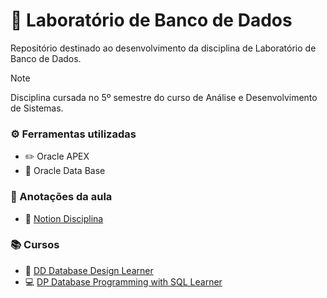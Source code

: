 # 🏦 Laboratório de Banco de Dados 

Repositório destinado ao desenvolvimento da disciplina de Laboratório de Banco de Dados.
> [!NOTE]
> Disciplina cursada no 5º semestre do curso de Análise e Desenvolvimento de Sistemas.

### ⚙️ Ferramentas utilizadas
- ✏️ Oracle APEX
- 💾 Oracle Data Base

### 🏫 Anotações da aula
- 📑 [Notion Disciplina](https://machadoah.notion.site/Laborat-rio-de-Banco-de-Dados-3c42e4caf84f4d9eaf1f404a44f14370?pvs=4)

### 📚 Cursos
- 🎨 [DD Database Design Learner](https://machadoah.notion.site/DD-Database-Design-Learner-b2e2df76ae8b49999b5bfac4d6331f1c?pvs=4)
- 💻 [DP Database Programming with SQL Learner](https://machadoah.notion.site/DP-Database-Programming-with-SQL-Learner-62d8c05ac4844b4f86574f89dd8bc315?pvs=4)
